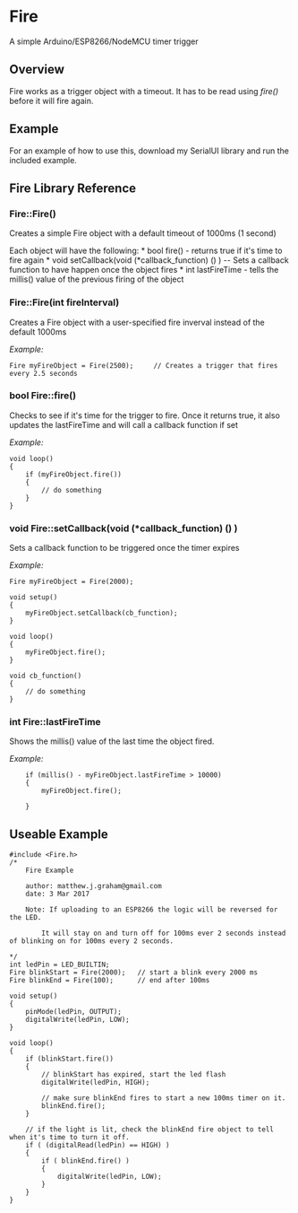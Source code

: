 # Fire

A simple Arduino/ESP8266/NodeMCU timer trigger

## Overview

Fire works as a trigger object with a timeout.  It has to be read using _fire()_ before it will fire again.

## Example

For an example of how to use this, download my SerialUI library and run the included example.

## Fire Library Reference

### Fire::Fire()

Creates a simple Fire object with a default timeout of 1000ms (1 second)

Each object will have the following:
	* bool fire() - returns true if it's time to fire again
	* void setCallback(void (*callback_function) () ) -- Sets a callback function to have happen once the object fires
	* int lastFireTime - tells the millis() value of the previous firing of the object
	
### Fire::Fire(int fireInterval)

Creates a Fire object with a user-specified fire inverval instead of the default 1000ms

_Example:_
```
Fire myFireObject = Fire(2500);		// Creates a trigger that fires every 2.5 seconds
```

### bool Fire::fire()

Checks to see if it's time for the trigger to fire.  Once it returns true, it also updates the lastFireTime and will call a callback function if set

_Example:_
```
void loop()
{
	if (myFireObject.fire())
	{
		// do something
	}
}
```

### void Fire::setCallback(void (*callback_function) () )

Sets a callback function to be triggered once the timer expires

_Example:_
```
Fire myFireObject = Fire(2000);

void setup()
{
	myFireObject.setCallback(cb_function);
}

void loop()
{
	myFireObject.fire();
}

void cb_function()
{
	// do something
}
```

### int Fire::lastFireTime

Shows the millis() value of the last time the object fired.

_Example:_
```
	if (millis() - myFireObject.lastFireTime > 10000)
	{
		myFireObject.fire();
		
	}
```

## Useable Example
```
#include <Fire.h>
/*
	Fire Example
	
	author: matthew.j.graham@gmail.com
	date: 3 Mar 2017

	Note: If uploading to an ESP8266 the logic will be reversed for the LED.
    
		It will stay on and turn off for 100ms ever 2 seconds instead of blinking on for 100ms every 2 seconds.
 
*/
int ledPin = LED_BUILTIN;
Fire blinkStart = Fire(2000);	// start a blink every 2000 ms
Fire blinkEnd = Fire(100);		// end after 100ms

void setup()
{
	pinMode(ledPin, OUTPUT);
	digitalWrite(ledPin, LOW);
}

void loop()
{
	if (blinkStart.fire())
	{
		// blinkStart has expired, start the led flash
		digitalWrite(ledPin, HIGH);

		// make sure blinkEnd fires to start a new 100ms timer on it.
		blinkEnd.fire();
	}

	// if the light is lit, check the blinkEnd fire object to tell when it's time to turn it off.
	if ( (digitalRead(ledPin) == HIGH) )
	{
		if ( blinkEnd.fire() )
		{
			digitalWrite(ledPin, LOW);
		}
	}
}

```